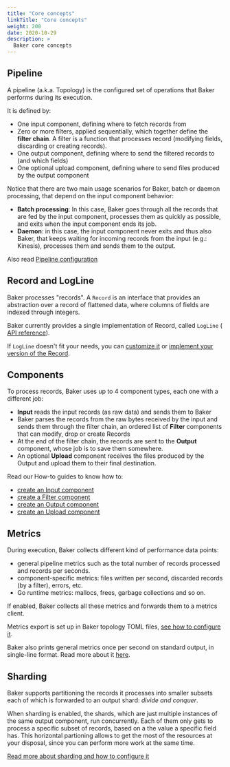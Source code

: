 ```yaml
---
title: "Core concepts"
linkTitle: "Core concepts"
weight: 200
date: 2020-10-29
description: >
  Baker core concepts
---
```


## Pipeline

A pipeline (a.k.a. Topology) is the configured set of operations that Baker performs during
its execution.

It is defined by:

* One input component, defining where to fetch records from
* Zero or more filters, applied sequentially, which together define the **filter chain**. A filter is
a function that processes record (modifying fields, discarding or creating records).
* One output component, defining where to send the filtered records to (and which fields)
* One optional upload component, defining where to send files produced by the output component

Notice that there are two main usage scenarios for Baker, batch or daemon processing, that depend on
the input component behavior:

* **Batch processing**: In this case, Baker goes through all the records that are fed
by the input component, processes them as quickly as possible, and exits when the input component
ends its job.
* **Daemon**: in this case, the input component never exits and thus also Baker, that keeps waiting
for incoming records from the input (e.g.: Kinesis), processes them and sends them to the output.

Also read [Pipeline configuration](/docs/how-to/pipeline_configuration/)

## Record and LogLine

Baker processes "records". A `Record` is an interface that provides an abstraction over a record
of flattened data, where columns of fields are indexed through integers.

Baker currently provides a single implementation of Record, called `LogLine` (
[API reference](https://pkg.go.dev/github.com/AdRoll/baker#LogLine)).

If `LogLine` doesn't fit your needs, you can [customize it](/docs/how-to/record_and_logline/)
or [implement your version of the Record](/docs/how-to/custom_record/).

## Components

To process records, Baker uses up to 4 component types, each one with a different job:

* **Input** reads the input records (as raw data) and sends them to Baker
* Baker parses the records from the raw bytes received by the input and sends them through
the filter chain, an ordered list of **Filter** components that can modify, drop or create Records
* At the end of the filter chain, the records are sent to the **Output** component, whose job is
to save them somewhere.
* An optional **Upload** component receives the files produced by the Output and upload them to
their final destination.

Read our How-to guides to know how to:

* [create an Input component](/docs/how-tos/create_input/)
* [create a Filter component](/docs/how-tos/create_filter/)
* [create an Output component](/docs/how-tos/create_output/)
* [create an Upload component](/docs/how-tos/create_upload/)

## Metrics

During execution, Baker collects different kind of performance data points:

 * general pipeline metrics such as the total number of records processed and records per seconds.
 * component-specific metrics: files written per second, discarded records (by a filter), errors, etc.
 * Go runtime metrics: mallocs, frees, garbage collections and so on.

If enabled, Baker collects all these metrics and forwards them to a metrics client.

Metrics export is set up in Baker topology TOML files, [see how to configure it](/docs/how-to/metrics/).

Baker also prints general metrics once per second on standard output, in single-line format. Read more 
about it [here](/docs/how-tos/read_stats/).

## Sharding

Baker supports partitioning the records it processes into smaller subsets each
of which is forwarded to an output shard: _divide and conquer_.

When sharding is enabled, the shards, which are just multiple instances of the
same output component, run concurrently. Each of them only gets to process a 
specific subset of records, based on a the value a specific field has. This
horizontal partioning allows to get the most of the resources at your disposal,
since you can perform more work at the same time.

[Read more about sharding and how to configure it](/docs/how-to/sharding/)
